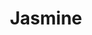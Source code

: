 ---
codehost: https://github.com/https://github.com/jasmine/jasmine
guide: https://github.com/jasmine/jasmine.github.io/tree/master/images
logohandle: jasmine
sort: jasmine
title: Jasmine
website: https://jasmine.github.io/
---